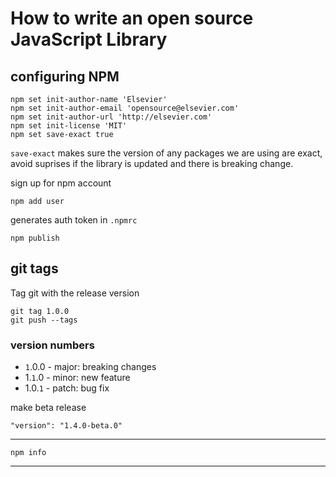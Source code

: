 # How to write an open source JavaScript Library

## configuring NPM

```
npm set init-author-name 'Elsevier'
npm set init-author-email 'opensource@elsevier.com'
npm set init-author-url 'http://elsevier.com'
npm set init-license 'MIT'
npm set save-exact true
```

`save-exact` makes sure the version of any packages we are using are exact, avoid suprises if the library is updated and there is breaking change.

sign up for npm account

```
npm add user
```

generates auth token in `.npmrc`

```
npm publish
```

## git tags

Tag git with the release version

```
git tag 1.0.0
git push --tags
```

### version numbers

- `1`.0.0 - major: breaking changes
- 1.`1`.0 - minor: new feature
- 1.0.`1` - patch: bug fix

make beta release

```
"version": "1.4.0-beta.0"
```

---

```
npm info
```

---
